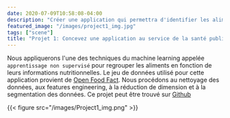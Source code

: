 ```yaml
---
date: 2020-07-09T10:58:08-04:00
description: "Créer une application qui permettra d'identifier les aliments appropriés à régime alimentaire sur la base des informations nutritionnelles."
featured_image: "/images/project1_img.jpg"
tags: ["scene"]
title: "Projet 1: Concevez une application au service de la santé publique"
---
```


Nous appliquerons l'une des techniques du machine learning appelée `apprentissage non supervisé` pour regrouper les aliments en fonction de leurs informations nutritionnelles. Le jeu de données utilisé pour cette application provient de [Open Food Fact](https://world.openfoodfacts.org/). Nous procédons au nettoyage des données, aux features engineering, à la réduction de dimension et à la segmentation des données. Ce projet peut être trouvé sur [Github](https://github.com/daidi06/project1)

{{< figure src="/images/Project1_img.png" >}}
